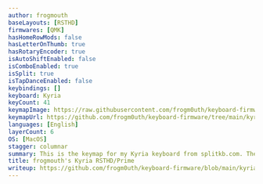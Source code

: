 ```yaml
---
author: frogmouth
baseLayouts: [RSTHD]
firmwares: [QMK]
hasHomeRowMods: false
hasLetterOnThumb: true
hasRotaryEncoder: true
isAutoShiftEnabled: false
isComboEnabled: true
isSplit: true
isTapDanceEnabled: false
keybindings: []
keyboard: Kyria
keyCount: 41
keymapImage: https://raw.githubusercontent.com/frogm0uth/keyboard-firmware/main/kyria-rsthd-prime/docs/images/kyria-rsthd-prime-alpha.png
keymapUrl: https://github.com/frogm0uth/keyboard-firmware/tree/main/kyria-rsthd-prime
languages: [English]
layerCount: 6
OS: [MacOS]
stagger: columnar
summary: This is the keymap for my Kyria keyboard from splitkb.com. The alpha layout is originally based on RSTHD but it's been modified to minimize usage of the inner index column. Features in the code include runtime switching between Mac/Windows/Linux shortcuts and a custom implementation of "comborolls".
title: frogmouth's Kyria RSTHD/Prime
writeup: https://github.com/frogm0uth/keyboard-firmware/blob/main/kyria-rsthd-prime/README.md
---
```

